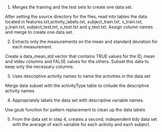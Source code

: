 1. Merges the training and the test sets to create one data set.

After setting the source directory for the files, read into tables the data located in features.txt,activity_labels.txt,
subject_train.txt, x_train.txt, y_train.txt, subject_test.txt, x_test.txt and y_test.txt. Assign column names and merge to create one data set.

2. Extracts only the measurements on the mean and standard deviation for each measurement.

Create a data_mean_std vector that contains TRUE values for the ID, mean and stdev columns and FALSE values for the others. Subset this data to keep only the necessary columns.

3. Uses descriptive activity names to name the activities in the data set

Merge data subset with the activityType table to cinlude the descriptive activity names


4. Appropriately labels the data set with descriptive variable names.

Use gsub function for pattern replacement to clean up the data labels


5. From the data set in step 4, creates a second, independent tidy data set with the average of each variable for each activity and each subject.
